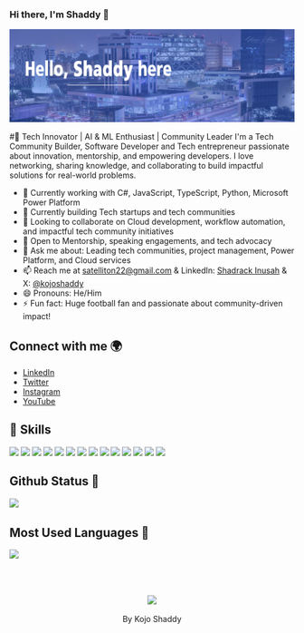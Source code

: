 ### Hi there, I'm Shaddy 👋

![](https://raw.githubusercontent.com/KojoShaddy/KojoShaddy/main/kojoshaddy1.png)

#🚀 Tech Innovator | AI & ML Enthusiast | Community Leader
I'm a Tech Community Builder, Software Developer and Tech entrepreneur passionate about innovation, mentorship, and empowering developers. I love networking, sharing knowledge, and collaborating to build impactful solutions for real-world problems.

- 🔭 Currently working with C#, JavaScript, TypeScript, Python, Microsoft Power Platform
- 🌱 Currently building Tech startups and tech communities
- 👯 Looking to collaborate on Cloud development, workflow automation, and impactful tech community initiatives
- 🤝 Open to Mentorship, speaking engagements, and tech advocacy
- 💬 Ask me about: Leading tech communities, project management, Power Platform, and Cloud services
- 📫 Reach me at [satelliton22@gmail.com](mailto:satelliton22@gmail.com) & LinkedIn: [Shadrack Inusah](https://linkedin.com/in/shadrack-inusah) & X: [@kojoshaddy](https://x.com/kojoshaddy)
- 😄 Pronouns: He/Him
- ⚡ Fun fact: Huge football fan and passionate about community-driven impact!

## Connect with me 🌍
- [LinkedIn](https://www.linkedin.com/in/shadrack-inusah/)
- [Twitter](https://twitter.com/kojo_shaddy)
- [Instagram](https://www.instagram.com/kojo_shaddy/)
- [YouTube](https://www.youtube.com/@kojo_shaddy)

## 🚀 Skills
![](https://img.shields.io/badge/Python-3776AB?style=for-the-badge&logo=python&logoColor=white)
![](https://img.shields.io/badge/.NET-5C2D91?style=for-the-badge&logo=.net&logoColor=white)
![](https://img.shields.io/badge/C%23-239120?style=for-the-badge&logo=c-sharp&logoColor=white)
![](https://img.shields.io/badge/Microsoft_Azure-0089D6?style=for-the-badge&logo=microsoft-azure&logoColor=white)
![](https://img.shields.io/badge/TypeScript-007ACC?style=for-the-badge&logo=typescript&logoColor=white)
![](https://img.shields.io/badge/C%2B%2B-00599C?style=for-the-badge&logo=c%2B%2B&logoColor=white)
![](https://img.shields.io/badge/MySQL-00000F?style=for-the-badge&logo=mysql&logoColor=white)
![](https://img.shields.io/badge/Google_Cloud-4285F4?style=for-the-badge&logo=google-cloud&logoColor=white)
![](https://img.shields.io/badge/HTML5-E34F26?style=for-the-badge&logo=html5&logoColor=white)
![](https://img.shields.io/badge/JavaScript-F7DF1E?style=for-the-badge&logo=javascript&logoColor=black)
![](https://img.shields.io/badge/CSS3-1572B6?style=for-the-badge&logo=css3&logoColor=white)
![](https://img.shields.io/badge/React-20232A?style=for-the-badge&logo=react&logoColor=61DAFB)
![](https://img.shields.io/badge/Node.js-43853D?style=for-the-badge&logo=node.js&logoColor=white)
![](https://aleen42.github.io/badges/src/photoshop.svg)

## Github Status 🦸
![](https://github-readme-stats.vercel.app/api?username=KojoShaddy&show_icons=true&bg_color=45,fc00ff,00dbde&title_color=fff&text_color=fff)

## Most Used Languages 📝
![](https://github-readme-stats.vercel.app/api/top-langs/?username=KojoShaddy&theme=blue-green)

<br/><br/>
<p align='center'><img src='http://ForTheBadge.com/images/badges/built-with-love.svg'></p>
  <p align='center'>By Kojo Shaddy</p>

